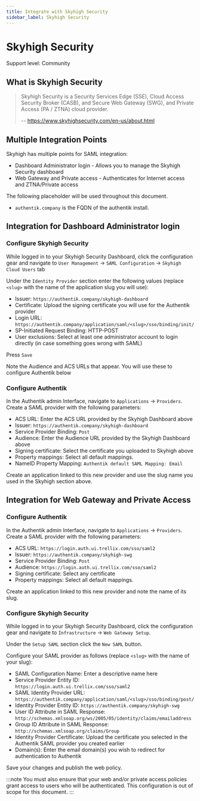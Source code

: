 ```yaml
---
title: Integrate with Skyhigh Security
sidebar_label: Skyhigh Security
---
```


# Skyhigh Security

<span class="badge badge--secondary">Support level: Community</span>

## What is Skyhigh Security

> Skyhigh Security is a Security Services Edge (SSE), Cloud Access Security Broker (CASB), and Secure Web Gateway (SWG), and Private Access (PA / ZTNA) cloud provider.
>
> -- https://www.skyhighsecurity.com/en-us/about.html

## Multiple Integration Points

Skyhigh has multiple points for SAML integration:

- Dashboard Administrator login - Allows you to manage the Skyhigh Security dashboard
- Web Gateway and Private access - Authenticates for Internet access and ZTNA/Private access

The following placeholder will be used throughout this document.

- `authentik.company` is the FQDN of the authentik install.

## Integration for Dashboard Administrator login

### Configure Skyhigh Security

While logged in to your Skyhigh Security Dashboard, click the configuration gear and navigate to `User Management` -> `SAML Configuration` -> `Skyhigh Cloud Users` tab

Under the `Identity Provider` section enter the following values (replace `<slug>` with the name of the application slug you will use):

- Issuer: `https://authentik.company/skyhigh-dashboard`
- Certificate: Upload the signing certificate you will use for the Authentik provider
- Login URL: `https://authentik.company/application/saml/<slug>/sso/binding/init/`
- SP-Initiated Request Binding: HTTP-POST
- User exclusions: Select at least one administrator account to login directly (in case something goes wrong with SAML)

Press `Save`

Note the Audience and ACS URLs that appear. You will use these to configure Authentik below

### Configure Authentik

In the Authentik admin Interface, navigate to `Applications` -> `Providers`. Create a SAML provider with the following parameters:

- ACS URL: Enter the ACS URL provided by the Skyhigh Dashboard above
- Issuer: `https://authentik.company/skyhigh-dashboard`
- Service Provider Binding: `Post`
- Audience: Enter the Audience URL provided by the Skyhigh Dashboard above
- Signing certificate: Select the certificate you uploaded to Skyhigh above
- Property mappings: Select all default mappings.
- NameID Property Mapping: `Authentik default SAML Mapping: Email`

Create an application linked to this new provider and use the slug name you used in the Skyhigh section above.

## Integration for Web Gateway and Private Access

### Configure Authentik

In the Authentik admin Interface, navigate to `Applications` -> `Providers`. Create a SAML provider with the following parameters:

- ACS URL: `https://login.auth.ui.trellix.com/sso/saml2`
- Issuer: `https://authentik.company/skyhigh-swg`
- Service Provider Binding: `Post`
- Audience: `https://login.auth.ui.trellix.com/sso/saml2`
- Signing certificate: Select any certificate
- Property mappings: Select all default mappings.

Create an application linked to this new provider and note the name of its slug.

### Configure Skyhigh Security

While logged in to your Skyhigh Security Dashboard, click the configuration gear and navigate to `Infrastructure` -> `Web Gateway Setup`.

Under the `Setup SAML` section click the `New SAML` button.

Configure your SAML provider as follows (replace `<slug>` with the name of your slug):

- SAML Configuration Name: Enter a descriptive name here
- Service Provider Entity ID: `https://login.auth.ui.trellix.com/sso/saml2`
- SAML Identity Provider URL: `https://authentik.company/application/saml/<slug>/sso/binding/post/`
- Identity Provider Entity ID: `https://authentik.company/skyhigh-swg`
- User ID Attribute in SAML Response: `http://schemas.xmlsoap.org/ws/2005/05/identity/claims/emailaddress`
- Group ID Attribute in SAML Response: `http://schemas.xmlsoap.org/claims/Group`
- Identity Provider Certificate: Upload the certificate you selected in the Authentik SAML provider you created earlier
- Domain(s): Enter the email domain(s) you wish to redirect for authentication to Authentik

Save your changes and publish the web policy.

:::note
You must also ensure that your web and/or private access policies grant access to users who will be authenticated. This configuration is out of scope for this document.
:::
